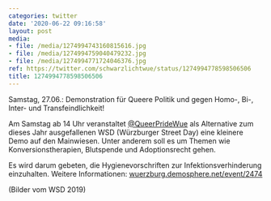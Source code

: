 ```yaml
---
categories: twitter
date: '2020-06-22 09:16:58'
layout: post
media:
- file: /media/1274994743160815616.jpg
- file: /media/1274994759040479232.jpg
- file: /media/1274994771724046376.jpg
ref: https://twitter.com/schwarzlichtwue/status/1274994778598506506
title: 1274994778598506506
---
```

Samstag, 27.06.: Demonstration für Queere Politik und gegen Homo-, Bi-, Inter- und Transfeindlichkeit!



Am Samstag ab 14 Uhr veranstaltet [@QueerPrideWue](https://twitter.com/QueerPrideWue) als Alternative zum dieses Jahr ausgefallenen WSD (Würzburger Street Day) eine kleinere Demo auf den Mainwiesen. 
Unter anderem soll es um Themen wie Konversionstherapien, Blutspende und Adoptionsrecht gehen.



Es wird darum gebeten, die Hygienevorschriften zur Infektionsverhinderung einzuhalten. Weitere Informationen: [wuerzburg.demosphere.net/event/2474](https://wuerzburg.demosphere.net/event/2474)



(Bilder vom WSD 2019)